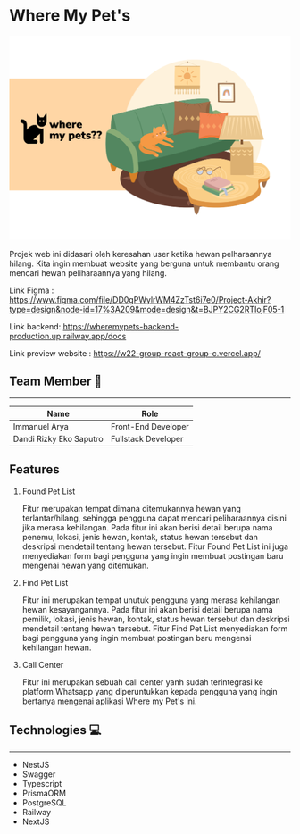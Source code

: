 # Where My Pet's

![WRPLogo](./public/wrp.png)

Projek web ini didasari oleh keresahan user ketika hewan pelharaannya hilang. Kita ingin membuat website yang berguna untuk membantu orang mencari hewan peliharaannya yang hilang.

Link Figma : https://www.figma.com/file/DD0gPWylrWM4ZzTst6i7e0/Project-Akhir?type=design&node-id=17%3A209&mode=design&t=BJPY2CG2RTIojF05-1

Link backend: https://wheremypets-backend-production.up.railway.app/docs

Link preview website : https://w22-group-react-group-c.vercel.app/

## Team Member 🤝

---


| Name                    | Role                |
| ----------------------- | ------------------- |
| Immanuel Arya           | Front-End Developer |
| Dandi Rizky Eko Saputro | Fullstack Developer |

## Features

1. Found Pet List

   Fitur merupakan tempat dimana ditemukannya hewan yang terlantar/hilang, sehingga pengguna dapat mencari peliharaannya disini jika merasa kehilangan. Pada fitur ini akan berisi detail berupa nama penemu, lokasi, jenis hewan, kontak, status hewan tersebut dan deskripsi mendetail tentang hewan tersebut. Fitur Found Pet List ini juga menyediakan form bagi pengguna yang ingin membuat postingan baru mengenai hewan yang ditemukan.

2. Find Pet List

   Fitur ini merupakan tempat unutuk pengguna yang merasa kehilangan hewan kesayangannya. Pada fitur ini akan berisi detail berupa nama pemilik, lokasi, jenis hewan, kontak, status hewan tersebut dan deskripsi mendetail tentang hewan tersebut. Fitur Find Pet List menyediakan form bagi pengguna yang ingin membuat postingan baru mengenai kehilangan hewan.

3. Call Center

   Fitur ini merupakan sebuah call center yanh sudah terintegrasi ke platform Whatsapp yang diperuntukkan kepada pengguna yang ingin bertanya mengenai aplikasi Where my Pet's ini.

## Technologies 💻

---

- NestJS
- Swagger
- Typescript
- PrismaORM
- PostgreSQL
- Railway
- NextJS
